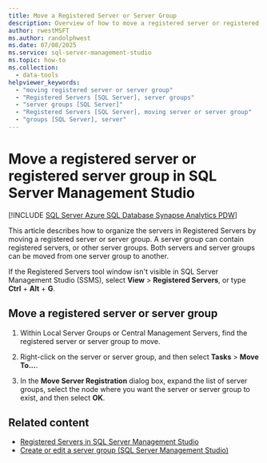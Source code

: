 ```yaml
---
title: Move a Registered Server or Server Group
description: Overview of how to move a registered server or registered server group in SQL Server Management Studio (SSMS).
author: rwestMSFT
ms.author: randolphwest
ms.date: 07/08/2025
ms.service: sql-server-management-studio
ms.topic: how-to
ms.collection:
  - data-tools
helpviewer_keywords:
  - "moving registered server or server group"
  - "Registered Servers [SQL Server], server groups"
  - "server groups [SQL Server]"
  - "Registered Servers [SQL Server], moving server or server group"
  - "groups [SQL Server], server"
---
```


# Move a registered server or registered server group in SQL Server Management Studio

[!INCLUDE [SQL Server Azure SQL Database Synapse Analytics PDW](../includes/applies-to-version/sql-asdb-asdbmi-asa-pdw.md)]

This article describes how to organize the servers in Registered Servers by moving a registered server or server group. A server group can contain registered servers, or other server groups. Both servers and server groups can be moved from one server group to another.

If the Registered Servers tool window isn't visible in SQL Server Management Studio (SSMS), select **View** > **Registered Servers**, or type **Ctrl** + **Alt** + **G**.

## Move a registered server or server group

1. Within Local Server Groups or Central Management Servers, find the registered server or server group to move.

1. Right-click on the server or server group, and then select **Tasks** > **Move To...**.

1. In the **Move Server Registration** dialog box, expand the list of server groups, select the node where you want the server or server group to exist, and then select **OK**.

## Related content

- [Registered Servers in SQL Server Management Studio](register-servers.md)
- [Create or edit a server group (SQL Server Management Studio)](create-or-edit-a-server-group-sql-server-management-studio.md)
